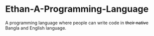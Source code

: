 # Ethan-A-Programming-Language
A programming language where people can write code in ~~their native~~ Bangla and English language.
